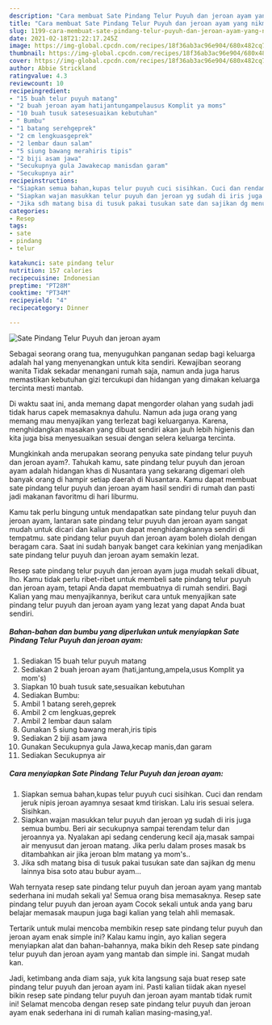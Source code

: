 ```yaml
---
description: "Cara membuat Sate Pindang Telur Puyuh dan jeroan ayam yang nikmat dan Mudah Dibuat"
title: "Cara membuat Sate Pindang Telur Puyuh dan jeroan ayam yang nikmat dan Mudah Dibuat"
slug: 1199-cara-membuat-sate-pindang-telur-puyuh-dan-jeroan-ayam-yang-nikmat-dan-mudah-dibuat
date: 2021-02-18T21:22:17.245Z
image: https://img-global.cpcdn.com/recipes/18f36ab3ac96e904/680x482cq70/sate-pindang-telur-puyuh-dan-jeroan-ayam-foto-resep-utama.jpg
thumbnail: https://img-global.cpcdn.com/recipes/18f36ab3ac96e904/680x482cq70/sate-pindang-telur-puyuh-dan-jeroan-ayam-foto-resep-utama.jpg
cover: https://img-global.cpcdn.com/recipes/18f36ab3ac96e904/680x482cq70/sate-pindang-telur-puyuh-dan-jeroan-ayam-foto-resep-utama.jpg
author: Abbie Strickland
ratingvalue: 4.3
reviewcount: 10
recipeingredient:
- "15 buah telur puyuh matang"
- "2 buah jeroan ayam hatijantungampelausus Komplit ya moms"
- "10 buah tusuk satesesuaikan kebutuhan"
- " Bumbu"
- "1 batang serehgeprek"
- "2 cm lengkuasgeprek"
- "2 lembar daun salam"
- "5 siung bawang merahiris tipis"
- "2 biji asam jawa"
- "Secukupnya gula Jawakecap manisdan garam"
- "Secukupnya air"
recipeinstructions:
- "Siapkan semua bahan,kupas telur puyuh cuci sisihkan. Cuci dan rendam jeruk nipis jeroan ayamnya sesaat kmd tiriskan. Lalu iris sesuai selera. Sisihkan."
- "Siapkan wajan masukkan telur puyuh dan jeroan yg sudah di iris juga semua bumbu. Beri air secukupnya sampai terendam telur dan jeroannya ya. Nyalakan api sedang cenderung kecil aja,masak sampai air menyusut dan jeroan matang. Jika perlu dalam proses masak bs ditambahkan air jika jeroan blm matang ya mom&#39;s.."
- "Jika sdh matang bisa di tusuk pakai tusukan sate dan sajikan dg menu lainnya bisa soto atau bubur ayam..."
categories:
- Resep
tags:
- sate
- pindang
- telur

katakunci: sate pindang telur 
nutrition: 157 calories
recipecuisine: Indonesian
preptime: "PT28M"
cooktime: "PT34M"
recipeyield: "4"
recipecategory: Dinner

---
```



![Sate Pindang Telur Puyuh dan jeroan ayam](https://img-global.cpcdn.com/recipes/18f36ab3ac96e904/680x482cq70/sate-pindang-telur-puyuh-dan-jeroan-ayam-foto-resep-utama.jpg)

Sebagai seorang orang tua, menyuguhkan panganan sedap bagi keluarga adalah hal yang menyenangkan untuk kita sendiri. Kewajiban seorang  wanita Tidak sekadar menangani rumah saja, namun anda juga harus memastikan kebutuhan gizi tercukupi dan hidangan yang dimakan keluarga tercinta mesti mantab.

Di waktu  saat ini, anda memang dapat mengorder olahan yang sudah jadi tidak harus capek memasaknya dahulu. Namun ada juga orang yang memang mau menyajikan yang terlezat bagi keluarganya. Karena, menghidangkan masakan yang dibuat sendiri akan jauh lebih higienis dan kita juga bisa menyesuaikan sesuai dengan selera keluarga tercinta. 



Mungkinkah anda merupakan seorang penyuka sate pindang telur puyuh dan jeroan ayam?. Tahukah kamu, sate pindang telur puyuh dan jeroan ayam adalah hidangan khas di Nusantara yang sekarang digemari oleh banyak orang di hampir setiap daerah di Nusantara. Kamu dapat membuat sate pindang telur puyuh dan jeroan ayam hasil sendiri di rumah dan pasti jadi makanan favoritmu di hari liburmu.

Kamu tak perlu bingung untuk mendapatkan sate pindang telur puyuh dan jeroan ayam, lantaran sate pindang telur puyuh dan jeroan ayam sangat mudah untuk dicari dan kalian pun dapat menghidangkannya sendiri di tempatmu. sate pindang telur puyuh dan jeroan ayam boleh diolah dengan beragam cara. Saat ini sudah banyak banget cara kekinian yang menjadikan sate pindang telur puyuh dan jeroan ayam semakin lezat.

Resep sate pindang telur puyuh dan jeroan ayam juga mudah sekali dibuat, lho. Kamu tidak perlu ribet-ribet untuk membeli sate pindang telur puyuh dan jeroan ayam, tetapi Anda dapat membuatnya di rumah sendiri. Bagi Kalian yang mau menyajikannya, berikut cara untuk menyajikan sate pindang telur puyuh dan jeroan ayam yang lezat yang dapat Anda buat sendiri.

<!--inarticleads1-->

##### Bahan-bahan dan bumbu yang diperlukan untuk menyiapkan Sate Pindang Telur Puyuh dan jeroan ayam:

1. Sediakan 15 buah telur puyuh matang
1. Sediakan 2 buah jeroan ayam (hati,jantung,ampela,usus Komplit ya mom&#39;s)
1. Siapkan 10 buah tusuk sate,sesuaikan kebutuhan
1. Sediakan  Bumbu:
1. Ambil 1 batang sereh,geprek
1. Ambil 2 cm lengkuas,geprek
1. Ambil 2 lembar daun salam
1. Gunakan 5 siung bawang merah,iris tipis
1. Sediakan 2 biji asam jawa
1. Gunakan Secukupnya gula Jawa,kecap manis,dan garam
1. Sediakan Secukupnya air




<!--inarticleads2-->

##### Cara menyiapkan Sate Pindang Telur Puyuh dan jeroan ayam:

1. Siapkan semua bahan,kupas telur puyuh cuci sisihkan. Cuci dan rendam jeruk nipis jeroan ayamnya sesaat kmd tiriskan. Lalu iris sesuai selera. Sisihkan.
1. Siapkan wajan masukkan telur puyuh dan jeroan yg sudah di iris juga semua bumbu. Beri air secukupnya sampai terendam telur dan jeroannya ya. Nyalakan api sedang cenderung kecil aja,masak sampai air menyusut dan jeroan matang. Jika perlu dalam proses masak bs ditambahkan air jika jeroan blm matang ya mom&#39;s..
1. Jika sdh matang bisa di tusuk pakai tusukan sate dan sajikan dg menu lainnya bisa soto atau bubur ayam...




Wah ternyata resep sate pindang telur puyuh dan jeroan ayam yang mantab sederhana ini mudah sekali ya! Semua orang bisa memasaknya. Resep sate pindang telur puyuh dan jeroan ayam Cocok sekali untuk anda yang baru belajar memasak maupun juga bagi kalian yang telah ahli memasak.

Tertarik untuk mulai mencoba membikin resep sate pindang telur puyuh dan jeroan ayam enak simple ini? Kalau kamu ingin, ayo kalian segera menyiapkan alat dan bahan-bahannya, maka bikin deh Resep sate pindang telur puyuh dan jeroan ayam yang mantab dan simple ini. Sangat mudah kan. 

Jadi, ketimbang anda diam saja, yuk kita langsung saja buat resep sate pindang telur puyuh dan jeroan ayam ini. Pasti kalian tiidak akan nyesel bikin resep sate pindang telur puyuh dan jeroan ayam mantab tidak rumit ini! Selamat mencoba dengan resep sate pindang telur puyuh dan jeroan ayam enak sederhana ini di rumah kalian masing-masing,ya!.

